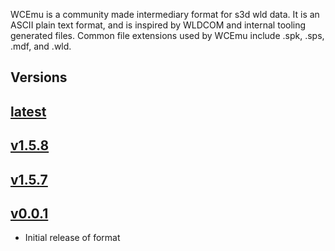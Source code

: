 WCEmu is a community made intermediary format for s3d wld data. It is an ASCII plain text format, and is inspired by WLDCOM and internal tooling generated files. Common file extensions used by WCEmu include .spk, .sps, .mdf, and .wld.

## Versions

## [latest](latest.md)

## [v1.5.8](v1.5.8.md)

## [v1.5.7](v1.5.7.md)
## [v0.0.1](v0.0.1.md)

- Initial release of format